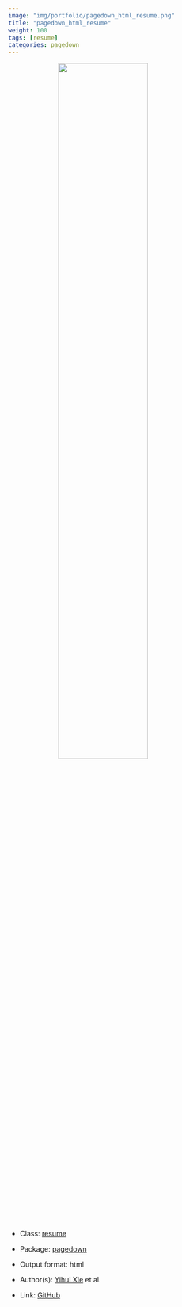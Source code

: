 ```yaml
---
image: "img/portfolio/pagedown_html_resume.png"
title: "pagedown_html_resume"
weight: 100
tags: [resume]
categories: pagedown
---
```




<!--more-->

<a href="../../img/portfolio/pagedown_html_resume.png"><img class = "jf-image-shadow" src="../../img/portfolio/pagedown_html_resume.png" style="display: block; margin: auto;" width="60%"></a>

- Class: [resume](../../tags/resume)
- Package: [pagedown](pagedown)
- Output format: html

- Author(s): [Yihui Xie](https://yihui.org/) et al.
- Link: [GitHub](https://github.com/rstudio/pagedown)


